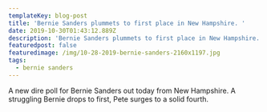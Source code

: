 ```yaml
---
templateKey: blog-post
title: 'Bernie Sanders plummets to first place in New Hampshire. '
date: 2019-10-30T01:43:12.889Z
description: 'Bernie Sanders plummets to first place in New Hampshire. '
featuredpost: false
featuredimage: /img/10-28-2019-bernie-sanders-2160x1197.jpg
tags:
  - bernie sanders
---
```

A new dire poll for Bernie Sanders out today from New Hampshire. A struggling Bernie drops to first, Pete surges to a solid fourth.
